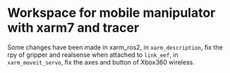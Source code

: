 # Workspace for mobile manipulator with xarm7 and tracer
Some changes have been made in xarm_ros2, in `xarm_description`, fix the rpy of gripper and realsense when attached to `link_eef`, in `xarm_moveit_servo`, fix the axes and button of Xbox360 wireless.
